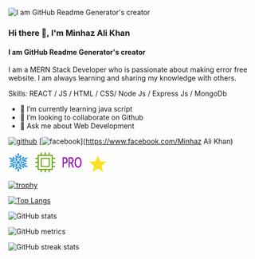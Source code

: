 ![I am GitHub Readme Generator's creator](https://scontent-dfw5-1.xx.fbcdn.net/v/t39.30808-1/445761664_10211055424457116_6079568485561764468_n.jpg?stp=c67.0.200.200a_dst-jpg_p200x200&_nc_cat=111&ccb=1-7&_nc_sid=5f2048&_nc_ohc=lNS3JZtU414Q7kNvgGakYD6&_nc_ht=scontent-dfw5-1.xx&oh=00_AYCHy5khTZCg9QLpojY8gmzTWTelTQ4Ss-50Yl6nZirjdg&oe=665B1164)
### Hi there 👋, I'm Minhaz Ali Khan
#### I am GitHub Readme Generator's creator


I am a MERN Stack Developer who is passionate about making error free website. I am always learning and sharing my knowledge with others. 

Skills:  REACT / JS / HTML / CSS/ Node Js / Express Js / MongoDb

- 🌱 I’m currently learning java script 
- 👯 I’m looking to collaborate on Github 
- 💬 Ask me about Web Development 


[<img src='https://cdn.jsdelivr.net/npm/simple-icons@3.0.1/icons/github.svg' alt='github' height='40'>](https://github.com/MinhazAliKhan)  [<img src='https://cdn.jsdelivr.net/npm/simple-icons@3.0.1/icons/facebook.svg' alt='facebook' height='40'>](https://www.facebook.com/Minhaz Ali Khan)  

<a href='https://archiveprogram.github.com/'><img src='https://raw.githubusercontent.com/acervenky/animated-github-badges/master/assets/acbadge.gif' width='40' height='40'></a> <a href='https://docs.github.com/en/developers'><img src='https://raw.githubusercontent.com/acervenky/animated-github-badges/master/assets/devbadge.gif' width='40' height='40'></a> <a href='https://github.com/pricing'><img src='https://raw.githubusercontent.com/acervenky/animated-github-badges/master/assets/pro.gif' width='40' height='40'></a> <a href='https://stars.github.com/'><img src='https://raw.githubusercontent.com/acervenky/animated-github-badges/master/assets/starbadge.gif' width='35' height='35'></a> 

[![trophy](https://github-profile-trophy.vercel.app/?username=MinhazAliKhan)](https://github.com/ryo-ma/github-profile-trophy)

[![Top Langs](https://github-readme-stats.vercel.app/api/top-langs/?username=MinhazAliKhan)](https://github.com/anuraghazra/github-readme-stats)

![GitHub stats](https://github-readme-stats.vercel.app/api?username=MinhazAliKhan&show_icons=true&count_private=true)  

![GitHub metrics](https://metrics.lecoq.io/MinhazAliKhan)  

![GitHub streak stats](https://streak-stats.demolab.com/?user=MinhazAliKhan)  


